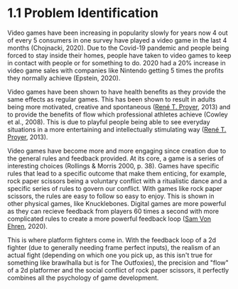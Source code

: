 # 1.1 Problem Identification

Video games have been increasing in popularity slowly for years now 4 out of every 5 consumers in one survey have played a video game in the last 4 months (Chojnacki, 2020). Due to the Covid-19 pandemic and people being forced to stay inside their homes, people have taken to video games to keep in contact with people or for something to do. 2020 had a 20% increase in video game sales with companies like Nintendo getting 5 times the profits they normally achieve (Epstein, 2020).

Video games have been shown to have health benefits as they provide the same effects as regular games. This has been shown to result in adults being more motivated, creative and spontaneous ([René T. Proyer](https://www.semanticscholar.org/paper/The-well-being-of-playful-adults:-Adult-subjective-Proyer/d62a0f9f0068004a9ccb3a4b851bde37eac4e6a5?p2df), 2013) and to provide the benefits of flow which professional athletes achieve (Cowley et al., 2008). This is due to playful people being able to see everyday situations in a more entertaining and intellectually stimulating way ([René T. Proyer](https://www.semanticscholar.org/paper/The-well-being-of-playful-adults%3A-Adult-subjective-Proyer/d62a0f9f0068004a9ccb3a4b851bde37eac4e6a5?p2df), 2013).&#x20;

Video games have become more and more engaging since creation due to the general rules and feedback provided. At its core, a game is a series of interesting choices (Rollings & Morris 2000, p. 38). Games have specific rules that lead to a specific outcome that make them enticing, for example, rock paper scissors being a voluntary conflict with a ritualistic dance and a specific series of rules to govern our conflict. With games like rock paper scissors, the rules are easy to follow so easy to enjoy. This is shown in other physical games, like Knucklebones. Digital games are more powerful as they can recieve feedback from players 60 times a second with more complicated rules to create a more powerful feedback loop ([Sam Von Ehren](https://www.nytimes.com/2020/06/11/style/why-people-love-games.html), 2020).&#x20;

This is where platform fighters come in. With the feedback loop of a 2d fighter (due to generally needing frame perfect inputs), the realism of an actual fight (depending on which one you pick up, as this isn't true for something like brawlhalla but is for The Outfoxies), the precision and "flow" of a 2d platformer and the social conflict of rock paper scissors, it perfectly combines all the psychology of game development.
